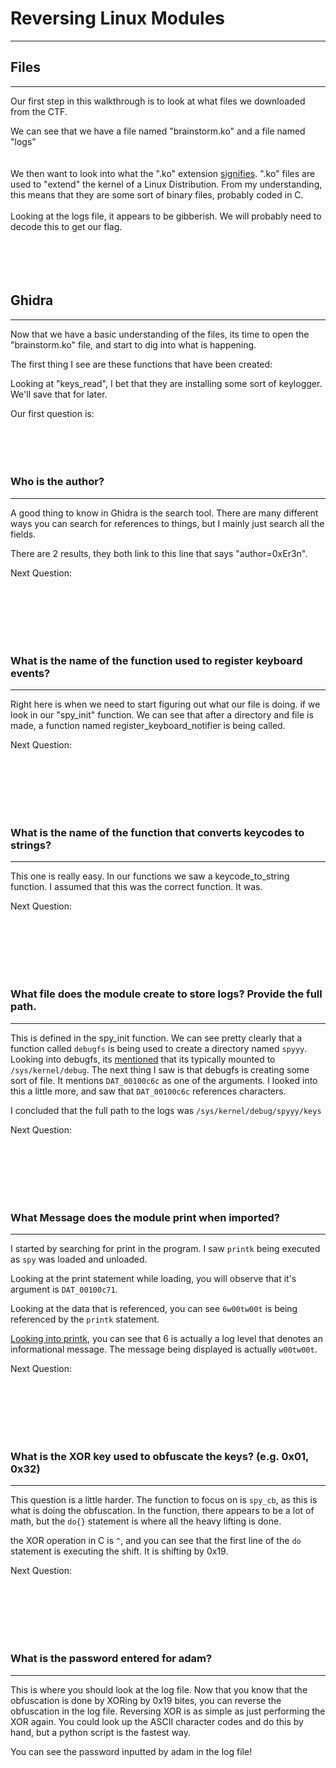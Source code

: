 # Reversing Linux Modules
---

## Files
---

Our first step in this walkthrough is to look at what files we downloaded from the CTF.

We can see that we have a file named "brainstorm.ko" and a file named "logs"
<br>
<br>
<br>
We then want to look into what the ".ko" extension [signifies](https://docs.legato.io/latest/getStartedKO.html). ".ko" files are used to "extend" the kernel of a Linux Distribution.  From my understanding, this means that they are some sort of binary files, probably coded in C.
<br><br>
Looking at the logs file, it appears to be gibberish. We will probably need to decode this to get our flag.
<br><br><br><br><br>
## Ghidra
---
 
Now that we have a basic understanding of the files, its time to open the "brainstorm.ko" file, and start to dig into what is happening. 

The first thing I see are these functions that have been created:
 

 
Looking at "keys_read", I bet that they are installing some sort of keylogger. We'll save that for later.
 
 
Our first question is: 
<br><br><br><br><br>
### **Who is the author?**
---
 
A good thing to know in Ghidra is the search tool. There are many different ways you can search for references to things, but I mainly just search all the fields.
 
 
 
There are 2 results, they both link to this line that says "author=0xEr3n".
 
 
 
Next Question:

 <br><br><br><br><br>
### **What is the name of the function used to register keyboard events?**
---
 
Right here is when we need to start figuring out what our file is doing. if we look in our "spy_init" function. We can see that after a directory and file is made, a function named register_keyboard_notifier is being called. 
 
 

Next Question:
 
 <br><br><br><br><br>
### **What is the name of the function that converts keycodes to strings?**
---
 
This one is really easy. In our functions we saw a keycode_to_string function. I assumed that this was the correct function. It was.
 
 
 
Next Question:
 
 <br><br><br><br><br>
### What file does the module create to store logs? Provide the full path.
---
 
This is defined in the spy_init function. We can see pretty clearly that a function called `debugfs` is being used to create a directory named `spyyy`. Looking into debugfs, its [mentioned](https://docs.kernel.org/filesystems/debugfs.html) that its typically mounted to `/sys/kernel/debug`. The next thing I saw is that debugfs is creating some sort of file. It mentions `DAT_00100c6c` as one of the arguments. I looked into this a little more, and saw that `DAT_00100c6c` references characters.
 
 
 
I concluded that the full path to the logs was `/sys/kernel/debug/spyyy/keys`
 
Next Question:
 
 <br><br><br><br><br>
### **What Message does the module print when imported?**
---
 
I started by searching for print in the program. I saw `printk` being executed as `spy` was loaded and unloaded.
 
 
 
Looking at the print statement while loading, you will observe that it's argument is `DAT_00100c71`.
 
 
 
Looking at the data that is referenced, you can see `6w00tw00t` is being referenced by the `printk` statement.
 
 
 
[Looking into printk](https://en.wikipedia.org/wiki/Printk), you can see that 6 is actually a log level that denotes an informational message. The message being displayed is actually `w00tw00t`.
 
Next Question:
 
 <br><br><br><br><br>
### **What is the XOR key used to obfuscate the keys? (e.g. 0x01, 0x32)**
---
 
This question is a little harder. The function to focus on is `spy_cb`, as this is what is doing the obfuscation. In the function, there appears to be a lot of math, but the `do{}` statement is where all the heavy lifting is done. 
 
 
 
the XOR operation in C is `^`, and you can see that the first line of the `do` statement is executing the shift. It is shifting by 0x19.
 
Next Question:
 
 <br><br><br><br><br>
### **What is the password entered for adam?**
---
 
This is where you should look at the log file. Now that you know that the obfuscation is done by XORing by 0x19 bites, you can reverse the obfuscation in the log file. Reversing XOR is as simple as just performing the XOR again. You could look up the ASCII character codes and do this by hand, but a python script is the fastest way.
 
 
 
You can see the password inputted by adam in the log file!
